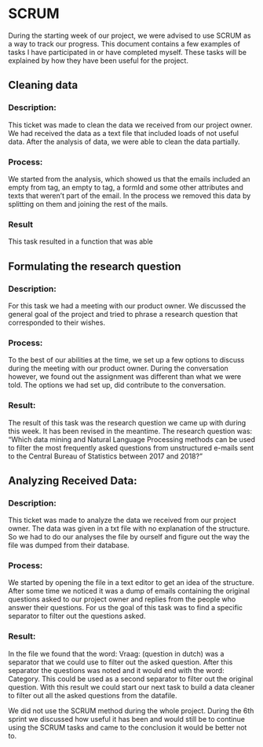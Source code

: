 # SCRUM 
During the starting week of our project, we were advised to use SCRUM as a way to track our progress. 
This document contains a few examples of tasks I have participated in or have completed myself. 
These tasks will be explained by how they have been useful for the project.

## Cleaning data
### Description:
This ticket was made to clean the data we received from our project owner. We had received the data as a text 
file that included loads of not useful data. After the analysis of data, we were able to clean the data partially. 
### Process: 
We started from the analysis, which showed us that the emails included an empty from tag, an empty to tag, 
a formId and some other attributes and texts that weren’t part of the email. In the process we removed this data by splitting on them and joining the rest of the mails.

### Result
This task resulted in a function that was able 


## Formulating the research question
### Description:
For this task we had a meeting with our product owner. We discussed the general goal of the project and tried to phrase a research question that corresponded to their wishes.

### Process: 
To the best of our abilities at the time, we set up a few options to discuss during the meeting with our product owner. During the conversation however, we found out the assignment was different than what we were told. The options we had set up, did contribute to the conversation.  

### Result: 
The result of this task was the research question we came up with during this week. It has been revised in the meantime. The research question was: “Which data mining and Natural Language Processing methods can be used to filter the most frequently asked questions from unstructured e-mails sent to the Central Bureau of Statistics between 2017 and 2018?”


## Analyzing Received Data:
### Description: 
This ticket was made to analyze the data we received from our project owner. 
The data was given in a  txt file with no explanation of the structure. So we had to do our analyses the file by ourself and figure out the way the file was dumped from their database. 

### Process:
We started by opening the file in a text editor to get an idea of the structure. 
After some time we noticed it was a dump of emails containing the original questions asked to our project owner and replies from the people who answer their questions. For us the goal of this task was to find a specific separator to filter out the questions asked. 

### Result:
In the file we found that the word: Vraag:  (question in dutch) was a separator that we could use to filter out the asked question. After this separator the questions was noted and it would end with the word: Category. This could be used as a second separator to filter out the original question. With this result we could start our next task to build a data cleaner to filter out all the asked questions from the datafile. 


We did not use the SCRUM method during the whole project. During the 6th sprint we discussed how useful it has been
and would still be to continue using the SCRUM tasks and came to the conclusion it would be better not to.